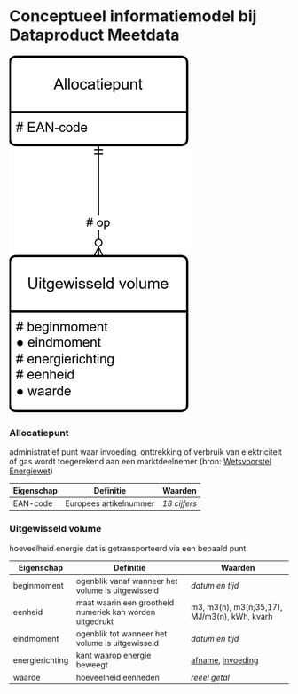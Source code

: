 # Conceptueel informatiemodel bij Dataproduct Meetdata

![Diagram](Meetdata2.drawio.svg)

### Allocatiepunt

administratief punt waar invoeding, onttrekking of verbruik van elektriciteit of gas wordt toegerekend aan een marktdeelnemer (bron: [Wetsvoorstel Energiewet](https://www.tweedekamer.nl/kamerstukken/wetsvoorstellen/detail?cfg=wetsvoorsteldetails&qry=wetsvoorstel%3A36378))

| Eigenschap | Definitie | Waarden |
| ---------- | --------- | ------- |
| EAN-code   | Europees artikelnummer | *18 cijfers*

### Uitgewisseld volume

hoeveelheid energie dat is getransporteerd via een bepaald punt

| Eigenschap | Definitie | Waarden |
| ---------- | --------- | ------- |
| beginmoment | ogenblik vanaf wanneer het volume is uitgewisseld | *datum en tijd* |
| eenheid | maat waarin een grootheid numeriek kan worden uitgedrukt | m3, m3(n), m3(n;35,17), MJ/m3(n), kWh, kvarh |
| eindmoment | ogenblik tot wanneer het volume is uitgewisseld | *datum en tijd* |
| energierichting | kant waarop energie beweegt | [afname](https://begrippen.netbeheernederland.nl/energiesysteembeheer/nl/page/afname), [invoeding](https://begrippen.netbeheernederland.nl/energiesysteembeheer/nl/page/invoeding) |
| waarde | hoeveelheid eenheden | *reëel getal* |
